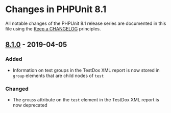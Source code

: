 # Changes in PHPUnit 8.1

All notable changes of the PHPUnit 8.1 release series are documented in this file using the [Keep a CHANGELOG](http://keepachangelog.com/) principles.

## [8.1.0] - 2019-04-05

### Added

* Information on test groups in the TestDox XML report is now stored in `group` elements that are child nodes of `test`

### Changed

* The `groups` attribute on the `test` element in the TestDox XML report is now deprecated

[8.1.0]: https://github.com/sebastianbergmann/phpunit/compare/8.0...8.1.0

